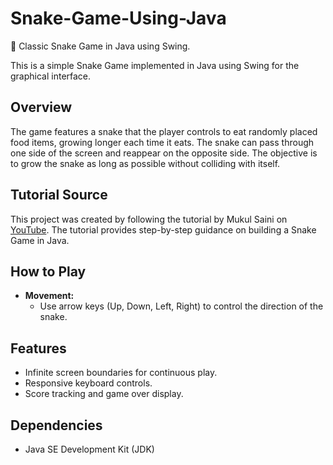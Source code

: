 # Snake-Game-Using-Java
🐍 Classic Snake Game in Java using Swing.

This is a simple Snake Game implemented in Java using Swing for the graphical interface.

## Overview

The game features a snake that the player controls to eat randomly placed food items, growing longer each time it eats. The snake can pass through one side of the screen and reappear on the opposite side. The objective is to grow the snake as long as possible without colliding with itself.

## Tutorial Source

This project was created by following the tutorial by Mukul Saini on [YouTube](https://youtu.be/A6Wqq1b6oI8?si=AjOw0giHZJtNHeIZ). The tutorial provides step-by-step guidance on building a Snake Game in Java.

## How to Play

- **Movement:**
  - Use arrow keys (Up, Down, Left, Right) to control the direction of the snake.

## Features

- Infinite screen boundaries for continuous play.
- Responsive keyboard controls.
- Score tracking and game over display.

## Dependencies

- Java SE Development Kit (JDK)
